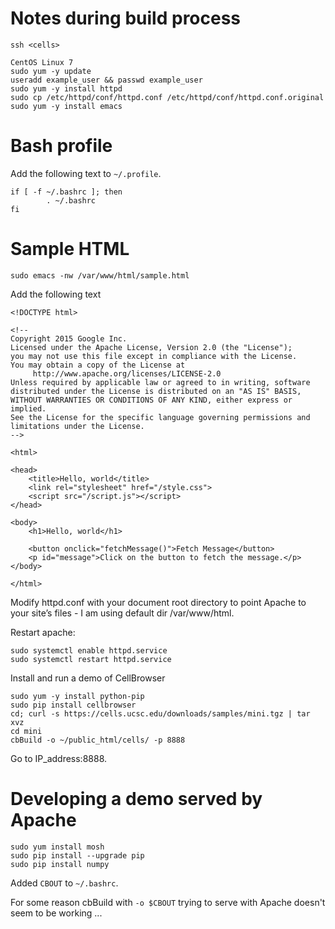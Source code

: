 # Notes during build process

```
ssh <cells>
```

```
CentOS Linux 7
sudo yum -y update
useradd example_user && passwd example_user
sudo yum -y install httpd
sudo cp /etc/httpd/conf/httpd.conf /etc/httpd/conf/httpd.conf.original
sudo yum -y install emacs
```

# Bash profile

Add the following text to `~/.profile`.
```
if [ -f ~/.bashrc ]; then
        . ~/.bashrc
fi
```

# Sample HTML

```
sudo emacs -nw /var/www/html/sample.html
```

Add the following text
 
```
<!DOCTYPE html>

<!--
Copyright 2015 Google Inc.
Licensed under the Apache License, Version 2.0 (the "License");
you may not use this file except in compliance with the License.
You may obtain a copy of the License at
     http://www.apache.org/licenses/LICENSE-2.0
Unless required by applicable law or agreed to in writing, software
distributed under the License is distributed on an "AS IS" BASIS,
WITHOUT WARRANTIES OR CONDITIONS OF ANY KIND, either express or implied.
See the License for the specific language governing permissions and
limitations under the License.
-->

<html>

<head>
    <title>Hello, world</title>
    <link rel="stylesheet" href="/style.css">
    <script src="/script.js"></script>
</head>

<body>
    <h1>Hello, world</h1>

    <button onclick="fetchMessage()">Fetch Message</button>
    <p id="message">Click on the button to fetch the message.</p>
</body>

</html>
```

Modify httpd.conf with your document root directory to point Apache to your site’s files - I am 
using default dir /var/www/html.

Restart apache:
```
sudo systemctl enable httpd.service
sudo systemctl restart httpd.service
```

Install and run a demo of CellBrowser
```
sudo yum -y install python-pip
sudo pip install cellbrowser
cd; curl -s https://cells.ucsc.edu/downloads/samples/mini.tgz | tar xvz
cd mini
cbBuild -o ~/public_html/cells/ -p 8888
```

Go to IP_address:8888.

# Developing a demo served by Apache

```
sudo yum install mosh
sudo pip install --upgrade pip
sudo pip install numpy
```

Added `CBOUT` to `~/.bashrc`.

For some reason cbBuild with `-o $CBOUT` trying to serve with Apache doesn't seem to be working ...

